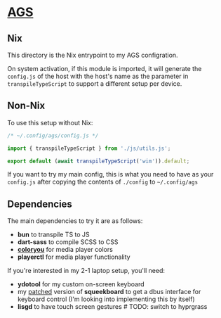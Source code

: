 # [AGS](https://github.com/Aylur/ags)

## Nix

This directory is the Nix entrypoint to my AGS configration.

On system activation, if this module is imported, it will
generate the `config.js` of the host with the host's name
as the parameter in `transpileTypeScript` to support a different
setup per device.

## Non-Nix

To use this setup without Nix:

```js
/* ~/.config/ags/config.js */

import { transpileTypeScript } from './js/utils.js';

export default (await transpileTypeScript('wim')).default;
```

If you want to try my main config, this is what you need to have
as your `config.js` after copying the contents of `./config` to
`~/.config/ags`

## Dependencies

The main dependencies to try it are as follows:

- **bun** to transpile TS to JS
- **dart-sass** to compile SCSS to CSS
- **[coloryou](https://git.nelim.org/matt1432/nixos-configs/src/branch/master/common/pkgs/coloryou)** for media player colors
- **playerctl** for media player functionality

If you're interested in my 2-1 laptop setup, you'll need:

- **ydotool** for my custom on-screen keyboard
- my [patched](https://git.nelim.org/matt1432/nixos-configs/src/branch/master/common/overlays/squeekboard/remove-panel.patch)
version of **squeekboard** to get a dbus interface for keyboard
control (I'm looking into implementing this by itself)
- **lisgd** to have touch screen gestures # TODO: switch to hyprgrass
